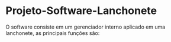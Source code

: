 # Projeto-Software-Lanchonete
 O software consiste em um gerenciador interno aplicado em uma lanchonete, as principais funções são:

